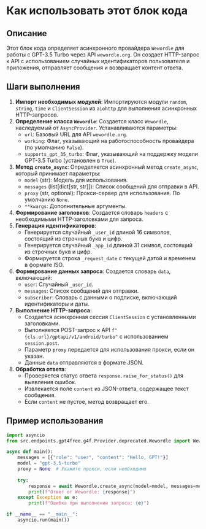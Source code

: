 Как использовать этот блок кода
=========================================================================================

Описание
-------------------------
Этот блок кода определяет асинхронного провайдера `Wewordle` для работы с GPT-3.5 Turbo через API `wewordle.org`. Он создает HTTP-запрос к API с использованием случайных идентификаторов пользователя и приложения, отправляет сообщения и возвращает контент ответа.

Шаги выполнения
-------------------------
1. **Импорт необходимых модулей**: Импортируются модули `random`, `string`, `time` и `ClientSession` из `aiohttp` для выполнения асинхронных HTTP-запросов.
2. **Определение класса `Wewordle`**: Создается класс `Wewordle`, наследуемый от `AsyncProvider`. Устанавливаются параметры:
    - `url`: Базовый URL для API `wewordle.org`.
    - `working`: Флаг, указывающий на работоспособность провайдера (по умолчанию `False`).
    - `supports_gpt_35_turbo`: Флаг, указывающий на поддержку модели GPT-3.5 Turbo (установлен в `True`).
3. **Метод `create_async`**: Определяется асинхронный метод `create_async`, который принимает параметры:
    - `model` (str): Модель для использования.
    - `messages` (list[dict[str, str]]): Список сообщений для отправки в API.
    - `proxy` (str, optional): Прокси-сервер для использования. По умолчанию `None`.
    - `**kwargs`: Дополнительные аргументы.
4. **Формирование заголовков**: Создается словарь `headers` с необходимыми HTTP-заголовками для запроса.
5. **Генерация идентификаторов**:
    - Генерируется случайный `_user_id` длиной 16 символов, состоящий из строчных букв и цифр.
    - Генерируется случайный `_app_id` длиной 31 символ, состоящий из строчных букв и цифр.
    - Формируется строка `_request_date` с текущей датой и временем в формате ISO.
6. **Формирование данных запроса**: Создается словарь `data`, включающий:
    - `user`: Случайный `_user_id`.
    - `messages`: Список сообщений для отправки.
    - `subscriber`: Словарь с данными о подписке, включающий идентификаторы и даты.
7. **Выполнение HTTP-запроса**:
    - Создается асинхронная сессия `ClientSession` с установленными заголовками.
    - Выполняется POST-запрос к API `f"{cls.url}/gptapi/v1/android/turbo"` с использованием `session.post`.
    - Параметр `proxy` передается для использования прокси, если он указан.
    - Данные `data` отправляются в формате JSON.
8. **Обработка ответа**:
    - Проверяется статус ответа `response.raise_for_status()` для выявления ошибок.
    - Извлекается поле `content` из JSON-ответа, содержащее текст сообщения.
    - Если `content` не пустое, метод возвращает его.

Пример использования
-------------------------

```python
import asyncio
from src.endpoints.gpt4free.g4f.Provider.deprecated.Wewordle import Wewordle

async def main():
    messages = [{"role": "user", "content": "Hello, GPT!"}]
    model = "gpt-3.5-turbo"
    proxy = None  # Укажите прокси, если необходимо
    
    try:
        response = await Wewordle.create_async(model=model, messages=messages, proxy=proxy)
        print(f"Ответ от Wewordle: {response}")
    except Exception as e:
        print(f"Ошибка при выполнении запроса: {e}")

if __name__ == "__main__":
    asyncio.run(main())
```